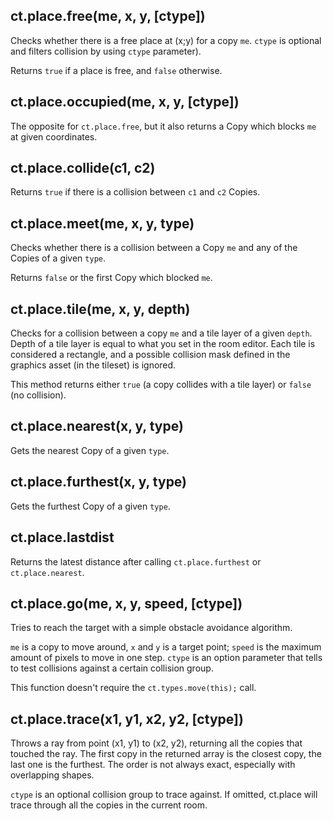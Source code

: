 ## ct.place.free(me, x, y, [ctype])

Checks whether there is a free place at (x;y) for a copy `me`. `ctype` is optional and filters collision by using `ctype` parameter).

Returns `true` if a place is free, and `false` otherwise.


## ct.place.occupied(me, x, y, [ctype])

The opposite for `ct.place.free`, but it also returns a Copy which blocks `me` at given coordinates.


## ct.place.collide(c1, c2)

Returns `true` if there is a collision between `c1` and `c2` Copies.


## ct.place.meet(me, x, y, type)

Checks whether there is a collision between a Copy `me` and any of the Copies of a given `type`. 

Returns `false` or the first Copy which blocked `me`.

## ct.place.tile(me, x, y, depth)

Checks for a collision between a copy `me` and a tile layer of a given `depth`. Depth of a tile layer is equal to what you set in the room editor. Each tile is considered a rectangle, and a possible collision mask defined in the graphics asset (in the tileset) is ignored.

This method returns either `true` (a copy collides with a tile layer) or `false` (no collision).


## ct.place.nearest(x, y, type)

Gets the nearest Copy of a given `type`.


## ct.place.furthest(x, y, type)

Gets the furthest Copy of a given `type`.


## ct.place.lastdist

Returns the latest distance after calling `ct.place.furthest` or `ct.place.nearest`.


## ct.place.go(me, x, y, speed, [ctype])

Tries to reach the target with a simple obstacle avoidance algorithm.

`me` is a copy to move around, `x` and `y` is a target point; `speed` is the maximum amount of pixels to move in one step. `ctype` is an option parameter that tells to test collisions against a certain collision group.

This function doesn't require the `ct.types.move(this);` call.

## ct.place.trace(x1, y1, x2, y2, [ctype])

Throws a ray from point (x1, y1) to (x2, y2), returning all the copies that touched the ray.
The first copy in the returned array is the closest copy, the last one is the furthest. The order is not always exact, especially with overlapping shapes.

`ctype` is an optional collision group to trace against. If omitted, ct.place will trace through all the copies in the current room.